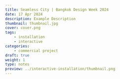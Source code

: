 ```yaml
---
title: Seamless City | Bangkok Design Week 2024
date: 17 Apr 2024
description: Example Description
thumbnail: thumbnail.jpg
cover: cover.png
tags:
    - installation
    - interactive
categories:
    - commercial project
draft: true
weight: 1
type: notes
preview: ../interactive-installation/thumbnail.png
---
```

